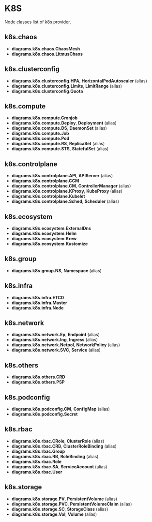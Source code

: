 # K8S

Node classes list of k8s provider.

## k8s.chaos

- **diagrams.k8s.chaos.ChaosMesh**
- **diagrams.k8s.chaos.LitmusChaos**

## k8s.clusterconfig

- **diagrams.k8s.clusterconfig.HPA**, **HorizontalPodAutoscaler** (alias)
- **diagrams.k8s.clusterconfig.Limits**, **LimitRange** (alias)
- **diagrams.k8s.clusterconfig.Quota**

## k8s.compute

- **diagrams.k8s.compute.Cronjob**
- **diagrams.k8s.compute.Deploy**, **Deployment** (alias)
- **diagrams.k8s.compute.DS**, **DaemonSet** (alias)
- **diagrams.k8s.compute.Job**
- **diagrams.k8s.compute.Pod**
- **diagrams.k8s.compute.RS**, **ReplicaSet** (alias)
- **diagrams.k8s.compute.STS**, **StatefulSet** (alias)

## k8s.controlplane

- **diagrams.k8s.controlplane.API**, **APIServer** (alias)
- **diagrams.k8s.controlplane.CCM**
- **diagrams.k8s.controlplane.CM**, **ControllerManager** (alias)
- **diagrams.k8s.controlplane.KProxy**, **KubeProxy** (alias)
- **diagrams.k8s.controlplane.Kubelet**
- **diagrams.k8s.controlplane.Sched**, **Scheduler** (alias)

## k8s.ecosystem

- **diagrams.k8s.ecosystem.ExternalDns**
- **diagrams.k8s.ecosystem.Helm**
- **diagrams.k8s.ecosystem.Krew**
- **diagrams.k8s.ecosystem.Kustomize**

## k8s.group

- **diagrams.k8s.group.NS**, **Namespace** (alias)

## k8s.infra

- **diagrams.k8s.infra.ETCD**
- **diagrams.k8s.infra.Master**
- **diagrams.k8s.infra.Node**

## k8s.network

- **diagrams.k8s.network.Ep**, **Endpoint** (alias)
- **diagrams.k8s.network.Ing**, **Ingress** (alias)
- **diagrams.k8s.network.Netpol**, **NetworkPolicy** (alias)
- **diagrams.k8s.network.SVC**, **Service** (alias)

## k8s.others

- **diagrams.k8s.others.CRD**
- **diagrams.k8s.others.PSP**

## k8s.podconfig

- **diagrams.k8s.podconfig.CM**, **ConfigMap** (alias)
- **diagrams.k8s.podconfig.Secret**

## k8s.rbac

- **diagrams.k8s.rbac.CRole**, **ClusterRole** (alias)
- **diagrams.k8s.rbac.CRB**, **ClusterRoleBinding** (alias)
- **diagrams.k8s.rbac.Group**
- **diagrams.k8s.rbac.RB**, **RoleBinding** (alias)
- **diagrams.k8s.rbac.Role**
- **diagrams.k8s.rbac.SA**, **ServiceAccount** (alias)
- **diagrams.k8s.rbac.User**

## k8s.storage

- **diagrams.k8s.storage.PV**, **PersistentVolume** (alias)
- **diagrams.k8s.storage.PVC**, **PersistentVolumeClaim** (alias)
- **diagrams.k8s.storage.SC**, **StorageClass** (alias)
- **diagrams.k8s.storage.Vol**, **Volume** (alias)
